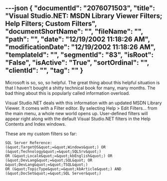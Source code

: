 ---json
{
  "documentId": "2076071503",
  "title": "Visual Studio.NET: MSDN Library Viewer Filters; Help Filters; Custom Filters",
  "documentShortName": "",
  "fileName": "",
  "path": "",
  "date": "12/19/2002 11:18:26 AM",
  "modificationDate": "12/19/2002 11:18:26 AM",
  "templateId": "",
  "segmentId": "83",
  "isRoot": "False",
  "isActive": "True",
  "sortOrdinal": "",
  "clientId": "",
  "tag": ""
}
---

Microsoft is so, so, so helpful. The great thing about this helpful situation is that I haven't bought a shitty technical book for many, many months. The bad thing about this is popularly called information overload.

Visual Studio.NET deals with this information with an updated MSDN Library Viewer. It comes with a Filter editor. By selecting Help &gt; Edit Filters… from the main menu, a whole new world opens up. User-defined filters will appear right along with the default Visual Studio.NET filters in the Help Contents and Index windows.

These are my custom filters so far:

    SQL Server Reference:
    (&quot;TargetOS&quot;=&quot;Windows&quot;) OR (&quot;Technology&quot;=&quot;SQLSrv&quot;)
    OR (&quot;Locale&quot;=&quot;kbEnglish&quot;) OR (&quot;DevLang&quot;=&quot;SQL&quot; OR &quot;DevLang&quot;=&quot;TSQL&quot;)
    OR (&quot;TopicType&quot;=&quot;kbArticle&quot;) AND (&quot;DocSet&quot;=&quot;SQL Server&quot;)
